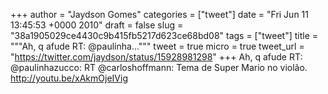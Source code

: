 
+++
author = "Jaydson Gomes"
categories = ["tweet"]
date = "Fri Jun 11 13:45:53 +0000 2010"
draft = false
slug = "38a1905029ce4430c9b415fb5217d623ce68bd08"
tags = ["tweet"]
title = """Ah, q afude RT: @paulinha..."""
tweet = true
micro = true
tweet_url = "https://twitter.com/jaydson/status/15928981298"
+++
Ah, q afude RT: @paulinhazucco: RT @carloshoffmann: Tema de Super Mario no violão. http://youtu.be/xAkmOjeIVig
